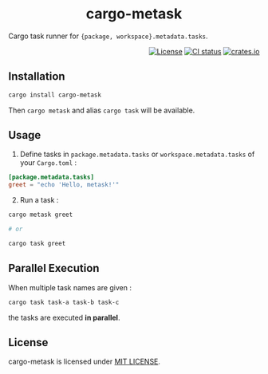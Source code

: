 <h1 align="center">
    cargo-metask
</h1>

Cargo task runner for `{package, workspace}.metadata.tasks`.

<div width="100%" align="right">
    <a href="https://github.com/kanarus/cargo-metask/blob/main/LICENSE"><img alt="License" src="https://img.shields.io/crates/l/cargo-metask.svg" /></a>
    <a href="https://github.com/kanarus/cargo-metask/actions"><img alt="CI status" src="https://github.com/kanarus/cargo-metask/actions/workflows/CI.yml/badge.svg"/></a>
    <a href="https://crates.io/crates/cargo-metask"><img alt="crates.io" src="https://img.shields.io/crates/v/cargo-metask" /></a>
</div>

## Installation

```sh
cargo install cargo-metask
```

Then `cargo metask` and alias `cargo task` will be available.

## Usage

1. Define tasks in `package.metadata.tasks` or `workspace.metadata.tasks` of your `Cargo.toml` :

```toml
[package.metadata.tasks]
greet = "echo 'Hello, metask!'"
```

2. Run a task :

```sh
cargo metask greet

# or

cargo task greet
```

## Parallel Execution

When multiple task names are given :

```sh
cargo task task-a task-b task-c
```

the tasks are executed **in parallel**.

## License

cargo-metask is licensed under [MIT LICENSE](LICENSE).
